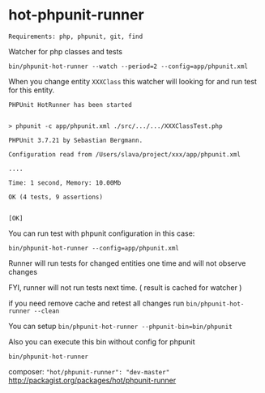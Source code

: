 hot-phpunit-runner
==================

`Requirements: php, phpunit, git, find`

Watcher for php classes and tests

`bin/phpunit-hot-runner --watch --period=2 --config=app/phpunit.xml`

When you change entity `XXXClass` this watcher will looking for and run test for this entity.

```
PHPUnit HotRunner has been started


> phpunit -c app/phpunit.xml ./src/.../.../XXXClassTest.php

PHPUnit 3.7.21 by Sebastian Bergmann.

Configuration read from /Users/slava/project/xxx/app/phpunit.xml

....

Time: 1 second, Memory: 10.00Mb

OK (4 tests, 9 assertions)


[OK]

```

You can run test with phpunit configuration in this case:

`bin/phpunit-hot-runner --config=app/phpunit.xml`

Runner will run tests for changed entities one time and will not observe changes

FYI, runner will not run tests next time. ( result is cached for watcher )

if you need remove cache and retest all changes run `bin/phpunit-hot-runner --clean`

You can setup `bin/phpunit-hot-runner --phpunit-bin=bin/phpunit`

Also you can execute this bin without config for phpunit

`bin/phpunit-hot-runner`

composer: `"hot/phpunit-runner": "dev-master"` http://packagist.org/packages/hot/phpunit-runner


